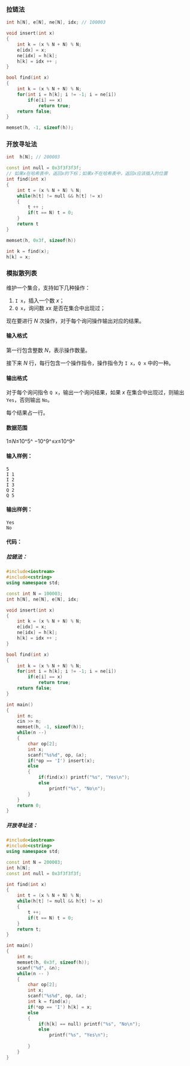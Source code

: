 ### 拉链法

```c++
int h[N], e[N], ne[N], idx; // 100003

void insert(int x)
{
    int k = (x % N + N) % N;
    e[idx] = x;
    ne[idx] = h[k];
    h[k] = idx ++ ;
}

bool find(int x)
{
    int k = (x % N + N) % N;
    for(int i = h[k]; i != -1; i = ne[i])
        if(e[i] == x)
            return true;
    return false;
}

memset(h, -1, sizeof(h));
```



### 开放寻址法

```c++
int  h[N]; // 200003

const int null = 0x3f3f3f3f;
// 如果x在哈希表中，返回x的下标；如果x不在哈希表中，返回x应该插入的位置
int find(int x)
{
	int t = (x % N + N) % N;
	while(h[t] != null && h[t] != x)
	{
		t ++ ;
		if(t == N) t = 0;
	}
	return t
}

memset(h, 0x3f, sizeof(h))

int k = find(x);
h[k] = x;
```



### 模拟散列表

维护一个集合，支持如下几种操作：

1. `I x`，插入一个数 *x*；
2. `Q x`，询问数 *x*x 是否在集合中出现过；

现在要进行 *N* 次操作，对于每个询问操作输出对应的结果。

#### 输入格式

第一行包含整数 *N*，表示操作数量。

接下来 *N* 行，每行包含一个操作指令，操作指令为 `I x`，`Q x` 中的一种。

#### 输出格式

对于每个询问指令 `Q x`，输出一个询问结果，如果 *x* 在集合中出现过，则输出 `Yes`，否则输出 `No`。

每个结果占一行。

#### 数据范围

1≤*N*≤10^5^
−10^9^≤*x*≤10^9^

#### 输入样例：

```
5
I 1
I 2
I 3
Q 2
Q 5
```

#### 输出样例：

```
Yes
No
```

#### 代码：

##### 拉链法：

```c++
#include<iostream>
#include<cstring>
using namespace std;

const int N = 100003;
int h[N], ne[N], e[N], idx;

void insert(int x)
{
    int k = (x % N + N) % N;
    e[idx] = x;
    ne[idx] = h[k];
    h[k] = idx ++ ;
}

bool find(int x)
{
    int k = (x % N + N) % N;
    for(int i = h[k]; i != -1; i = ne[i])
        if(e[i] == x)
            return true;
    return false;
}

int main()
{
    int n;
    cin >> n;
    memset(h, -1, sizeof(h));
    while(n --)
    {
        char op[2];
        int x;
       	scanf("%s%d", op, &x);
        if(*op == 'I') insert(x);
        else
        {
            if(find(x)) printf("%s", "Yes\n");
            else
                printf("%s", "No\n");
        }
    }
    return 0;
}
```

##### 开放寻址法：

```c++
#include<iostream>
#include<cstring>
using namespace std;

const int N = 200003;
int h[N];
const int null = 0x3f3f3f3f;

int find(int x)
{
    int t = (x % N + N) % N;
    while(h[t] != null && h[t] != x)
    {
        t ++;
        if(t == N) t = 0;
    }
    return t;
}

int main()
{
    int n;
    memset(h, 0x3f, sizeof(h));
    scanf("%d", &n);
    while(n -- )
    {
        char op[2];
        int x;
        scanf("%s%d", op, &x);
        int k = find(x);
        if(*op == 'I') h[k] = x;
        else
        {
            if(h[k] == null) printf("%s", "No\n");
            else
                printf("%s", "Yes\n");
                
        }
    }
}
```

